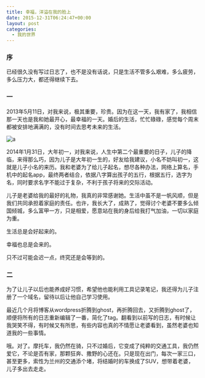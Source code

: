 ```yaml
---
title: 幸福，洋溢在我的脸上
date: 2015-12-31T06:24:47+00:00
layout: post
categories:
  - 我的世界
---
```


### 序

已经很久没有写过日志了，也不是没有话说，只是生活不管多么艰难，多么疲劳，多么压力大，都还得继续下去。

### 一

2013年5月11日，对我来说，极其重要，珍贵。因为在这一天，我有家了，我相信那一天也是我和她最开心，最幸福的一天。婚后的生活，忙忙碌碌，感觉每个周末都被安排地满满的，没有时间去思考未来的生活。

![a](https://res.cloudinary.com/the-backyard-of-stanley/image/upload/v1451486662/IMG_1959_ndkpdj.jpg)
<!--more-->
2014年1月31日，大年初一，对我来说，人生中第二个最重要的日子，儿子的降临，来得那么巧，因为儿子是大年初一生的，好友给我建议，小名不妨叫初一，这就是儿子小名的来历。我和老婆为了给儿子起名，想尽各种办法，网络上算名，手机中的起名app，最终两者结合，依据八字算出孩子的五行，根据五行，选字为名，同时要求名字不能过于复杂，不利于孩子将来的交际活动。

儿子是老婆给我的最好的礼物，我真的非常感谢她。生活中虽不是一帆风顺，但是我们共同承担着家庭的责任。也许，我长大了，成熟了，觉得讨个老婆不要多么倾国倾城，多么富甲一方，只是相爱，愿意站在我的身后给我打气加油，一切以家庭为重。
<!--more-->
生活总是会好起来的。

幸福也总是会来的。

只不过可能会迟一点，终究还是会等到的。

### 二

为了让儿子以后也能养成好习惯，希望他也能利用工具记录笔记，我还得为儿子注册了一个域名，留待以后让他自己学习使用。

最近几个月将博客从wordpress折腾到ghost，再折腾回去，又折腾到ghost了，顺便将所有的日志重新编辑了一番，简化了tag。翻看到以前写的日志，有时候让我哭笑不得，有时候又有所思，有些内容也真的不情愿让老婆看到，虽然老婆也知道我的一些事情。

哦。对了。摩托车，我仍然在骑，只不过婚后，它变成了纯粹的交通工具，我仍然爱它，不论是否有家，那颗狂奔、撒野的心还在。只是现在出门，每次一家三口，甚至更多，索性为兰州的交通添个堵，将结婚时的车换成了SUV，想带着老婆，儿子多出去走走。